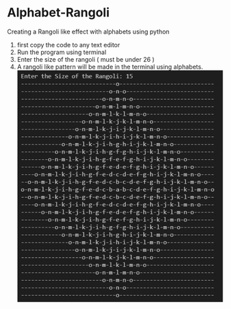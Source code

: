 # Alphabet-Rangoli
Creating a Rangoli like effect with alphabets using python

1. first copy the code to any text editor
2. Run the program using terminal
3. Enter the size of the rangoli ( must be under 26 )
4. A rangoli like pattern will be made in the terminal using alphabets.
![2](2.jpg)
